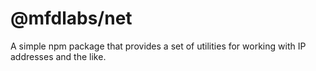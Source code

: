 # @mfdlabs/net
A simple npm package that provides a set of utilities for working with IP addresses and the like.